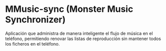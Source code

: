 # MMusic-sync (Monster Music Synchronizer)
Aplicación que administra de manera inteligente el flujo de música en el teléfono, permitiendo renovar las listas de reproducción sin mantener todos los ficheros en el teléfono.
